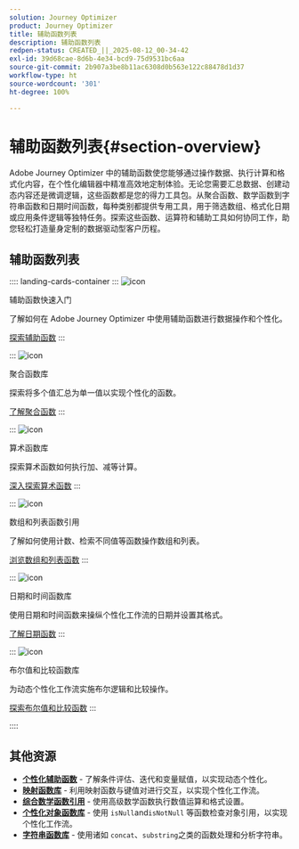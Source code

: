 ```yaml
---
solution: Journey Optimizer
product: Journey Optimizer
title: 辅助函数列表
description: 辅助函数列表
redpen-status: CREATED_||_2025-08-12_00-34-42
exl-id: 39d68cae-8d6b-4e34-bcd9-75d9531bc6aa
source-git-commit: 2b907a3be8b11ac6308d0b563e122c88478d1d37
workflow-type: ht
source-wordcount: '301'
ht-degree: 100%

---
```


# 辅助函数列表{#section-overview}

Adobe Journey Optimizer 中的辅助函数使您能够通过操作数据、执行计算和格式化内容，在个性化编辑器中精准高效地定制体验。无论您需要汇总数据、创建动态内容还是微调逻辑，这些函数都是您的得力工具包。从聚合函数、数学函数到字符串函数和日期时间函数，每种类别都提供专用工具，用于筛选数组、格式化日期或应用条件逻辑等独特任务。探索这些函数、运算符和辅助工具如何协同工作，助您轻松打造量身定制的数据驱动型客户历程。

## 辅助函数列表

:::: landing-cards-container
:::
![icon](https://cdn.experienceleague.adobe.com/icons/circle-play.svg?lang=zh-Hans)

辅助函数快速入门

了解如何在 Adobe Journey Optimizer 中使用辅助函数进行数据操作和个性化。

[探索辅助函数](../using/personalization/functions/functions.md)
:::

:::
![icon](https://cdn.experienceleague.adobe.com/icons/list-check.svg?lang=zh-Hans)

聚合函数库

探索将多个值汇总为单一值以实现个性化的函数。

[了解聚合函数](../using/personalization/functions/aggregation.md)
:::

:::
![icon](https://cdn.experienceleague.adobe.com/icons/code-branch.svg?lang=zh-Hans)

算术函数库

探索算术函数如何执行加、减等计算。

[深入探索算术函数](../using/personalization/functions/arithmetic-functions.md)
:::

:::
![icon](https://cdn.experienceleague.adobe.com/icons/code-branch.svg?lang=zh-Hans)

数组和列表函数引用

了解如何使用计数、检索不同值等函数操作数组和列表。

[浏览数组和列表函数](../using/personalization/functions/arrays-list.md)
:::

:::
![icon](https://cdn.experienceleague.adobe.com/icons/calendar-alt.svg?lang=zh-Hans)

日期和时间函数库

使用日期和时间函数来操纵个性化工作流的日期并设置其格式。

[了解日期函数](../using/personalization/functions/dates.md)
:::

:::
![icon](https://cdn.experienceleague.adobe.com/icons/code-branch.svg?lang=zh-Hans)

布尔值和比较函数库

为动态个性化工作流实施布尔逻辑和比较操作。

[探索布尔值和比较函数](../using/personalization/functions/operators.md)
:::

::::


## 其他资源

- **[个性化辅助函数](../using/personalization/functions/helpers.md)** - 了解条件评估、迭代和变量赋值，以实现动态个性化。
- **[映射函数库](../using/personalization/functions/maps.md)** - 利用映射函数与键值对进行交互，以实现个性化工作流。
- **[综合数学函数引用](../using/personalization/functions/math.md)** - 使用高级数学函数执行数值运算和格式设置。
- **[个性化对象函数库](../using/personalization/functions/objects.md)** - 使用 `isNull`and`isNotNull` 等函数检查对象引用，以实现个性化工作流。
- **[字符串函数库](../using/personalization/functions/string.md)** - 使用诸如 `concat`、`substring`之类的函数处理和分析字符串。
